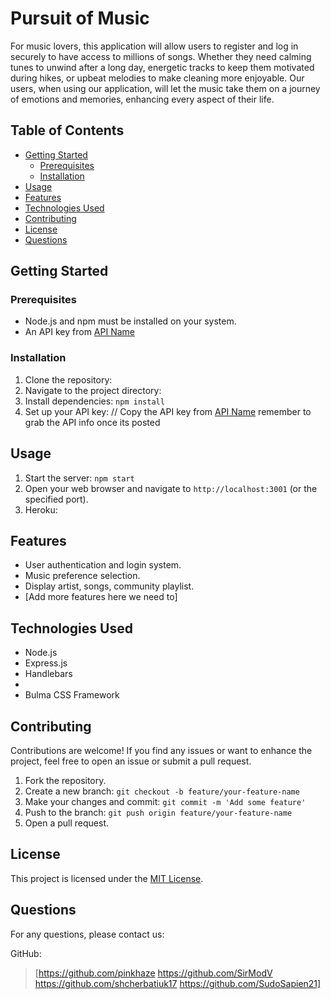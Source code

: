 # Pursuit of Music

For music lovers, this application will allow users to register and log in securely to have access to millions of songs. Whether they need calming tunes to unwind after a long day, energetic tracks to keep them motivated during hikes, or upbeat melodies to make cleaning more enjoyable. Our users, when using our application, will let the music take them on a journey of emotions and memories, enhancing every aspect of their life. 

<!-- ![Project Logo](/path/to/logo.png) -->

## Table of Contents
- [Getting Started](#getting-started)
  - [Prerequisites](#prerequisites)
  - [Installation](#installation)
- [Usage](#usage)
- [Features](#features)
- [Technologies Used](#technologies-used)
- [Contributing](#contributing)
- [License](#license)
- [Questions](#questions)

## Getting Started

### Prerequisites
- Node.js and npm must be installed on your system.
- An API key from [API Name] 

### Installation
1. Clone the repository: 
2. Navigate to the project directory:
3. Install dependencies: `npm install`
4. Set up your API key: // Copy the API key from [API Name] remember to grab the API info once its posted

## Usage
1. Start the server: `npm start`
2. Open your web browser and navigate to `http://localhost:3001` (or the specified port).
3. Heroku: 

## Features
- User authentication and login system.
- Music preference selection.
- Display artist, songs, community playlist.
- [Add more features here we need to]

## Technologies Used
- Node.js
- Express.js
- Handlebars
- [API Name]: Deezer
- Bulma CSS Framework

## Contributing
Contributions are welcome! If you find any issues or want to enhance the project, feel free to open an issue or submit a pull request.

1. Fork the repository.
2. Create a new branch: `git checkout -b feature/your-feature-name`
3. Make your changes and commit: `git commit -m 'Add some feature'`
4. Push to the branch: `git push origin feature/your-feature-name`
5. Open a pull request.

## License
This project is licensed under the [MIT License](LICENSE).

## Questions
For any questions, please contact us:

GitHub: 
> [https://github.com/pinkhaze 
> https://github.com/SirModV
> https://github.com/shcherbatiuk17 
> https://github.com/SudoSapien21] 
